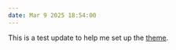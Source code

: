 ```yaml
---
date: Mar 9 2025 18:54:00
---
```

This is a test update to help me set up the <a href="https://link.com" class="text-green-600 underline">theme</a>.
